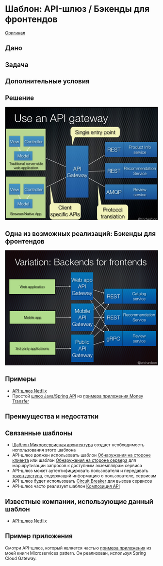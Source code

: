 # Шаблон: API-шлюз / Бэкенды для фронтендов

[Оригинал](https://microservices.io/patterns/apigateway.html)

## Дано

## Задача

## Дополнительные условия

## Решение

![](../../../images/api-gateway/apigateway.jpg)

## Одна из возможных реализаций: Бэкенды для фронтендов

![](../../../images/api-gateway/bffe.png)

## Примеры

* [API-шлюз Netflix](http://techblog.netflix.com/2013/01/optimizing-netflix-api.html)
* Простой [шлюз Java/Spring API](https://github.com/cer/event-sourcing-examples/tree/master/java-spring/api-gateway-service)
  из [примера приложения Money Transfer](https://github.com/cer/event-sourcing-examples)

## Преимущества и недостатки

## Связанные шаблоны

* [Шаблон Микросервисная архитектура](../Application-architecture-patterns/pattern-microservice-architecture.md) 
  создает необходимость использования этого шаблона
* API-шлюз должен использовать шаблон [Обнаружения на стороне клиента]() или 
  шаблон [Обнаружения на стороне сервера]() для маршрутизации запросов к 
  доступным экземплярам сервиса
* API-шлюз может аутентифицировать пользователя и передавать [токен доступа](), 
  содержащий информацию о пользователе, сервисам
* API-шлюз будет использовать [Circuit Breaker]() 
  для вызова сервисов
* API-шлюз часто реализует шаблон [Композиция API](../../Data-management/api-composition.md)

## Известные компании, использующие данный шаблон

* [API-шлюз Netflix](http://techblog.netflix.com/2012/07/embracing-differences-inside-netflix.html)

## Пример приложения

Смотри API-шлюз, который является частью [примера приложения](https://github.com/microservice-patterns/ftgo-application)
из моей книги Microservices pattern. Он реализован, используя Spring Cloud 
Gateway.